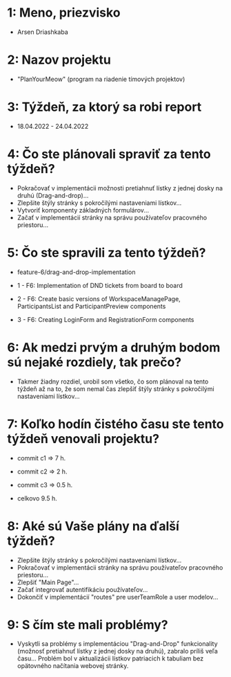 # 1: Meno, priezvisko

- Arsen Driashkaba

# 2: Nazov projektu

- "PlanYourMeow" (program na riadenie tímových projektov)

# 3: Týždeň, za ktorý sa robi report

- 18.04.2022 - 24.04.2022

# 4: Čo ste plánovali spraviť za tento týždeň?

- Pokračovať v implementácii možnosti pretiahnuť lístky z jednej dosky na druhú (Drag-and-drop)...
- Zlepšite štýly stránky s pokročilými nastaveniami lístkov...
- Vytvoriť komponenty základných formulárov...
- Začať v implementácií stránky na správu používateľov pracovného priestoru...

# 5: Čo ste spravili za tento týždeň?

- feature-6/drag-and-drop-implementation

- 1 - F6: Implementation of DND tickets from board to board
- 2 - F6: Create basic versions of WorkspaceManagePage, ParticipantsList and ParticipantPreview components
- 3 - F6: Creating LoginForm and RegistrationForm components

# 6: Ak medzi prvým a druhým bodom sú nejaké rozdiely, tak prečo?

- Takmer žiadny rozdiel, urobil som všetko, čo som plánoval na tento týždeň až na to, že som nemal čas zlepšiť štýly stránky s pokročilými nastaveniami lístkov...

# 7: Koľko hodín čistého času ste tento týždeň venovali projektu?

- commit c1 => 7 h.
- commit c2 => 2 h.
- commit c3 => 0.5 h.

- celkovo 9.5 h.

# 8: Aké sú Vaše plány na ďalší týždeň?

- Zlepšite štýly stránky s pokročilými nastaveniami lístkov...
- Pokračovať v implementácii stránky na správu používateľov pracovného priestoru...
- Zlepšiť "Main Page"...
- Začať integrovať autentifikáciu používateľov...
- Dokončiť v implementácií "routes" pre userTeamRole a user modelov...

# 9: S čím ste mali problémy?

- Vyskytli sa problémy s implementáciou "Drag-and-Drop" funkcionality (možnosť pretiahnuť lístky z jednej dosky na druhú), zabralo príliš veľa času... Problém bol v aktualizácii lístkov patriacich k tabuliam bez opätovného načítania webovej stránky.
